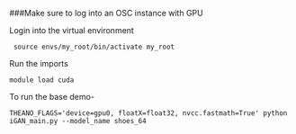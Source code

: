 ###Make sure to log into an OSC instance with GPU

Login into the virtual environment

	 source envs/my_root/bin/activate my_root

Run the imports 

    module load cuda

To run the base demo- 

    THEANO_FLAGS='device=gpu0, floatX=float32, nvcc.fastmath=True' python iGAN_main.py --model_name shoes_64
